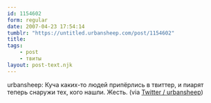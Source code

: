 ```yaml
---
id: 1154602
form: regular
date: 2007-04-23 17:54:14
tumblr: "https://untitled.urbansheep.com/post/1154602"
title:
tags:
    - post
    - твиты
layout: post-text.njk
---
```


<p>urbansheep: Куча каких-то людей припёрлись в твиттер, и пиарят теперь снаружи тех, кого нашли. Жесть. (via <a href="http://twitter.com/urbansheep/statuses/36980292">Twitter / urbansheep</a>)</p>

